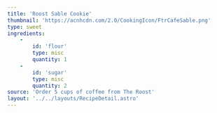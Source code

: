 ```yaml
---
title: 'Roost Sable Cookie'
thumbnail: 'https://acnhcdn.com/2.0/CookingIcon/FtrCafeSable.png'
type: sweet
ingredients:
	-
		id: 'flour'
		type: misc
		quantity: 1
	-
		id: 'sugar'
		type: misc
		quantity: 2
source: 'Order 5 cups of coffee from The Roost'
layout: '../../layouts/RecipeDetail.astro'
---
```

